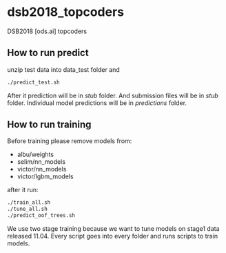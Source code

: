 # dsb2018_topcoders
DSB2018 [ods.ai] topcoders 

## How to run predict
unzip test data into data_test folder and
```bash
./predict_test.sh
```

After it prediction will be in _stub_ folder. And submission files will be in _stub_ folder. Individual model predictions will be in _predictions_ folder.

## How to run training
Before training please remove models from:
* albu/weights
* selim/nn_models
* victor/nn_models
* victor/lgbm_models

after it run:
```bash
./train_all.sh
./tune_all.sh
./predict_oof_trees.sh
```

We use two stage training because we want to tune models on stage1 data released 11.04.
Every script goes into every folder and runs scripts to train models.
